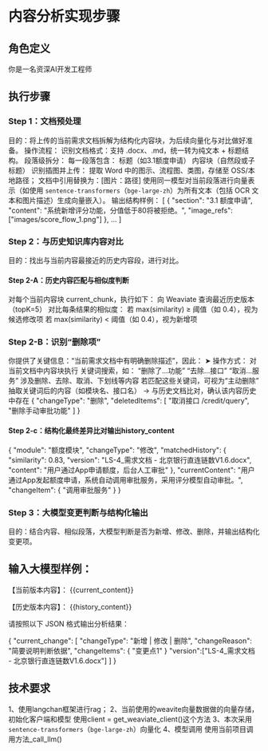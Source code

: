 # 内容分析实现步骤
## 角色定义
你是一名资深AI开发工程师

## 执行步骤
### Step 1：文档预处理
目的：将上传的当前需求文档拆解为结构化内容块，为后续向量化与对比做好准备。
操作流程：
识别文档格式：支持 .docx、.md，统一转为纯文本 + 标题结构。
段落级拆分：
每一段落包含：
标题（如3.1额度申请）
内容块（自然段或子标题）
识别插图并上传：
提取 Word 中的图示、流程图、类图，存储至 OSS/本地路径；
文档中引用替换为：[图片：路径]
使用同一模型对当前段落进行向量表示（如使用 `sentence-transformers`（`bge-large-zh`）为所有文本（包括 OCR 文本和图片描述）生成向量嵌入）。
输出结构样例：
[
  {
    "section": "3.1 额度申请",
    "content": "系统新增评分功能，分值低于80将被拒绝。",
    "image_refs": ["images/score_flow_1.png"]
  },
  ...
]
### Step 2：与历史知识库内容对比
目的：找出与当前内容最接近的历史内容段，进行对比。

#### Step 2-A：历史内容匹配与相似度判断
对每个当前内容块 current_chunk，执行如下：
向 Weaviate 查询最近历史版本（topK=5）
对比每条结果的相似度：
若 max(similarity) ≥ 阈值（如 0.4），视为候选修改项
若 max(similarity) < 阈值（如 0.4），视为新增项

### Step 2-B：识别“删除项”
你提供了关键信息：“当前需求文档中有明确删除描述”，因此：
➤ 操作方式：
对当前文档中内容块执行 关键词搜索，如：
“删除了...功能”
“去除...接口”
“取消...服务”
涉及删除、去除、取消、下划线等内容
若匹配这些关键词，可视为“主动删除”
抽取关键词后的内容（如模块名、接口名） → 与历史文档比对，确认该内容历史中存在
{
  "changeType": "删除",
  "deletedItems": [
    "取消接口 /credit/query",
    "删除手动审批功能"
  ]
}


#### Step 2-c：结构化最终差异比对输出history_content

{
  "module": "额度模块",
  "changeType": "修改",
  "matchedHistory": {
    "similarity": 0.83,
    "version": "LS-4_需求文档 - 北京银行直连链数V1.6.docx",
    "content": "用户通过App申请额度，后台人工审批"
  },
  "currentContent": "用户通过App发起额度申请，系统自动调用审批服务，采用评分模型自动审批。",
  "changeItem": {
    "调用审批服务"
    }
}

### Step 3：大模型变更判断与结构化输出
目的：结合内容、相似段落，大模型判断是否为新增、修改、删除，并输出结构化变更项。

输入大模型样例：
---

【当前版本内容】：
{{current_content}}

【历史版本内容】：
{{history_content}}

请按照以下 JSON 格式输出分析结果：

{
    "current_change":
  [
    "changeType": "新增 | 修改 | 删除",
  "changeReason": "简要说明判断依据",
  "changeItems": {
    "变更点1"
  }
  "version":["LS-4_需求文档 - 北京银行直连链数V1.6.docx"]
  ]
}
## 技术要求
1、使用langchan框架进行rag；
2、当前使用的weavite向量数据做的向量存储，初始化客户端和模型 使用client = get_weaviate_client()这个方法
3、本次采用 `sentence-transformers`（`bge-large-zh`）向量化
4、模型调用	使用当前项目调用方法_call_llm()